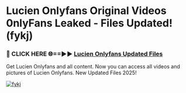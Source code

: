 # Lucien Onlyfans Original Videos 0nlyFans Leaked - Files Updated! (fykj)

<h3>🔴 CLICK HERE 🌐==►► <a href="https://tinyurl.com/ehrbuxhb" rel="nofollow">Lucien Onlyfans Updated Files</a></h3>

Get Lucien Onlyfans and all content. Now you can access all videos and pictures of Lucien Onlyfans. New Updated Files 2025!

[![fykj](https://i.imgur.com/lVYEuWS.gif)](https://tinyurl.com/ehrbuxhb)
